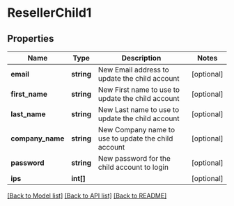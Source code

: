# ResellerChild1

## Properties
Name | Type | Description | Notes
------------ | ------------- | ------------- | -------------
**email** | **string** | New Email address to update the child account | [optional] 
**first_name** | **string** | New First name to use to update the child account | [optional] 
**last_name** | **string** | New Last name to use to update the child account | [optional] 
**company_name** | **string** | New Company name to use to update the child account | [optional] 
**password** | **string** | New password for the child account to login | [optional] 
**ips** | **int[]** |  | [optional] 

[[Back to Model list]](../README.md#documentation-for-models) [[Back to API list]](../README.md#documentation-for-api-endpoints) [[Back to README]](../README.md)


